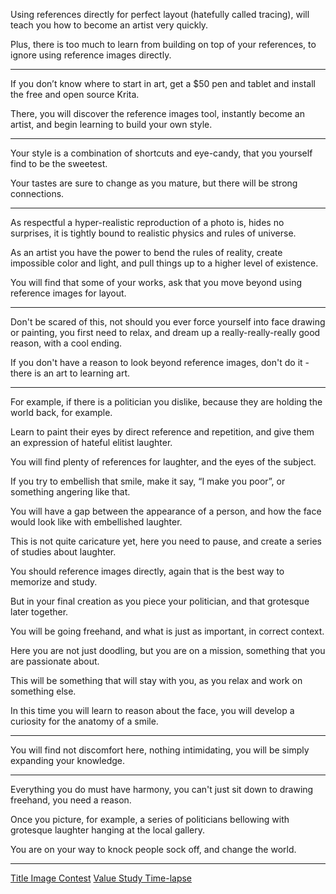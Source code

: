 Using references directly for perfect layout (hatefully called tracing),
will teach you how to become an artist very quickly.

Plus, there is too much to learn from building on top of your references,
to ignore using reference images directly.

---

If you don’t know where to start in art,
get a $50 pen and tablet and install the free and open source Krita.

There, you will discover the reference images tool,
instantly become an artist, and begin learning to build your own style.

---

Your style is a combination of shortcuts and eye-candy,
that you yourself find to be the sweetest.

Your tastes are sure to change as you mature,
but there will be strong connections.

---

As respectful a hyper-realistic reproduction of a photo is, hides no surprises,
it is tightly bound to realistic physics and rules of universe.

As an artist you have the power to bend the rules of reality,
create impossible color and light, and pull things up to a higher level of existence.

You will find that some of your works,
ask that you move beyond using reference images for layout.

---

Don't be scared of this, not should you ever force yourself into face drawing or painting,
you first need to relax, and dream up a really-really-really good reason, with a cool ending.

If you don't have a reason to look beyond reference images,
don't do it - there is an art to learning art.

---

For example, if there is a politician you dislike,
because they are holding the world back, for example.

Learn to paint their eyes by direct reference and repetition,
and give them an expression of hateful elitist laughter.

You will find plenty of references for laughter,
and the eyes of the subject.

If you try to embellish that smile, make it say,
“I make you poor”, or something angering like that.

You will have a gap between the appearance of a person,
and how the face would look like with embellished laughter.

This is not quite caricature yet,
here you need to pause, and create a series of studies about laughter.

You should reference images directly,
again that is the best way to memorize and study.

But in your final creation as you piece your politician,
and that grotesque later together.

You will be going freehand,
and what is just as important, in correct context.

Here you are not just doodling, but you are on a mission,
something that you are passionate about.

This will be something that will stay with you,
as you relax and work on something else.

In this time you will learn to reason about the face,
you will develop a curiosity for the anatomy of a smile.

---

You will find not discomfort here, nothing intimidating,
you will be simply expanding your knowledge.

---

Everything you do must have harmony,
you can't just sit down to drawing freehand, you need a reason.

Once you picture, for example,
a series of politicians bellowing with grotesque laughter hanging at the local gallery.

You are on your way to knock people sock off,
and change the world.

---

[Title Image Contest][1]
[Value Study Time-lapse][2]

[1]: https://www.reddit.com/r/redditgetsdrawn/comments/wud87a/this_is_me/ilxs5lt/?context=3
[2]: https://youtu.be/BzOi8agsrqA
